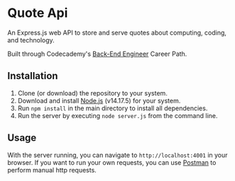 # Quote Api

An Express.js web API to store and serve quotes about computing, coding, and technology.

Built through Codecademy's [Back-End Engineer](https://www.codecademy.com/learn/paths/back-end-engineer-career-path) Career Path.

## Installation

1. Clone (or download) the repository to your system.
2. Download and install [Node.js](https://nodejs.org/en/download/) (v14.17.5) for your system.
3. Run `npm install` in the main directory to install all dependencies.
4. Run the server by executing `node server.js` from the command line.

## Usage

With the server running, you can navigate to `http://localhost:4001` in your browser.
If you want to run your own requests, you can use [Postman](https://www.postman.com/) to perform manual http requests.
